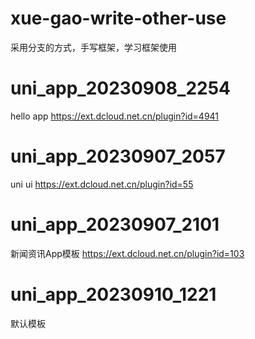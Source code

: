 # xue-gao-write-other-use
采用分支的方式，手写框架，学习框架使用

# uni_app_20230908_2254
hello app
https://ext.dcloud.net.cn/plugin?id=4941

# uni_app_20230907_2057
uni ui
https://ext.dcloud.net.cn/plugin?id=55


# uni_app_20230907_2101
新闻资讯App模板
https://ext.dcloud.net.cn/plugin?id=103


# uni_app_20230910_1221
默认模板


